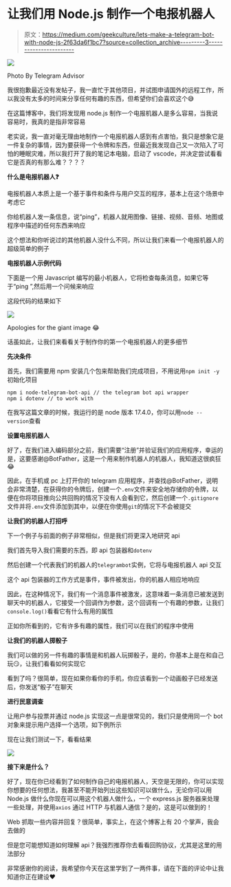 # 让我们用 Node.js 制作一个电报机器人

> 原文：<https://medium.com/geekculture/lets-make-a-telegram-bot-with-node-js-2f63da6f1bc7?source=collection_archive---------3----------------------->

![](img/38cf0fe44ced7c4da14792b2df470ad6.png)

Photo By Telegram Advisor

我很抱歉最近没有发帖子，我一直忙于其他项目，并试图申请国外的远程工作，所以我没有太多的时间来分享任何有趣的东西，但希望你们会喜欢这个😅

在这篇博客中，我们将发现用 node.js 制作一个电报机器人是多么容易，当我说容易时，我真的是指非常容易

老实说，我一直对毫无理由地制作一个电报机器人感到有点害怕，我只是想象它是一件复杂的事情，因为要获得一个令牌和东西，但最近我发现自己又一次陷入了可怕的睡眠灾难，所以我打开了我的笔记本电脑，启动了 vscode，并决定尝试看看它是否真的有那么难？？？？

**什么是电报机器人❓**

电报机器人本质上是一个基于事件和条件与用户交互的程序，基本上在这个场景中考虑它

你给机器人发一条信息，说“ping”，机器人就用图像、链接、视频、音频、地图或程序中描述的任何东西来响应

这个想法和你听说过的其他机器人没什么不同，所以让我们来看一个电报机器人的超级简单的例子

**电报机器人示例代码**

下面是一个用 Javascript 编写的最小机器人，它将检查每条消息，如果它等于“ping ”,然后用一个问候来响应

这段代码的结果如下

![](img/29b8ff05d8503b98b06d0315452709ba.png)

Apologies for the giant image 😂

话虽如此，让我们来看看关于制作你的第一个电报机器人的更多细节

**先决条件**

首先，我们需要用 npm 安装几个包来帮助我们完成项目，不用说用`npm init -y`初始化项目

```
npm i node-telegram-bot-api // the telegram bot api wrapper
npm i dotenv // to work with 
```

在我写这篇文章的时候，我运行的是 node 版本 17.4.0，你可以用`node --version`查看

**设置电报机器人**

好了，在我们进入编码部分之前，我们需要“注册”并验证我们的应用程序，幸运的是，这要感谢@BotFather，这是一个用来制作机器人的机器人，我知道这很疯狂😂

因此，在手机或 pc 上打开你的 telegram 应用程序，并查找@BotFather，说明会非常清楚，在获得你的令牌后，创建一个`.env`文件来安全地存储你的令牌，以便在你将项目推向公共回购的情况下没有人会看到它，然后创建一个`.gitignore`文件并将`.env`文件添加到其中，以便在你使用`git`的情况下不会被提交

**让我们的机器人打招呼**

下一个例子与前面的例子非常相似，但是我们将更深入地研究 api

我们首先导入我们需要的东西，即 api 包装器和`dotenv`

然后创建一个代表我们的机器人的`telegrambot`实例，它将与电报机器人 api 交互

这个 api 包装器的工作方式是事件，事件被发出，你的机器人相应地响应

因此，在这种情况下，我们有一个消息事件被激发，这意味着一条消息已被发送到聊天中的机器人，它接受一个回调作为参数，这个回调有一个有趣的参数，让我们`console.log()`看看它有什么有用的属性

正如你所看到的，它有许多有趣的属性，我们可以在我们的程序中使用

**让我们的机器人掷骰子**

我们可以做的另一件有趣的事情是和机器人玩掷骰子，是的，你基本上是在和自己玩😏，让我们看看如何实现它

看到了吗？很简单，现在如果你看你的手机，你应该看到一个动画骰子已经发送后，你发送“骰子”在聊天

**进行民意调查**

让用户参与投票并通过 node.js 实现这一点是很常见的，我们只是使用同一个 bot 对象来提示用户选择一个选项，如下例所示

现在让我们测试一下，看看结果

![](img/44960c3ce395acd76373021e5cb6883f.png)

**接下来是什么？**

好了，现在你已经看到了如何制作自己的电报机器人，天空是无限的，你可以实现你想要的任何想法，我甚至不能开始列出这些知识可以做什么，无论你可以用 Node.js 做什么你现在可以用这个机器人做什么，一个 express.js 服务器来处理一些处理，并使用`axios` 通过 HTTP 与机器人通信？是的，这是可以做到的！

Web 抓取一些内容并回复？很简单，事实上，在这个博客上有 20 个掌声，我会去做的

但是您可能想知道如何理解 api？我强烈推荐你去看看回购协议，尤其是这里的用法部分

非常感谢你的阅读，我希望你今天在这里学到了一两件事，请在下面的评论中让我知道你正在建设♥️